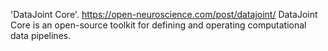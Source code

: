 'DataJoint Core'. https://open-neuroscience.com/post/datajoint/
DataJoint Core is an open-source toolkit for defining and operating computational data pipelines.
